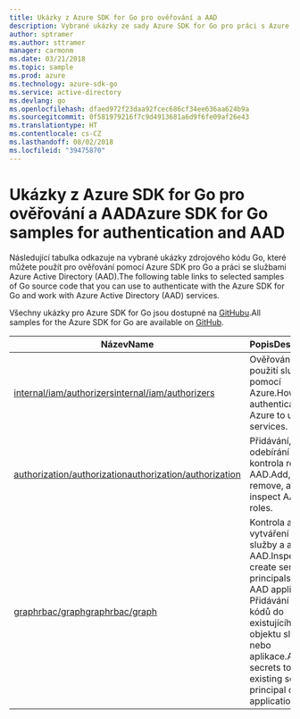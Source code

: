```yaml
---
title: Ukázky z Azure SDK for Go pro ověřování a AAD
description: Vybrané ukázky ze sady Azure SDK for Go pro práci s Azure Active Directory (AAD) a ověřováním
author: sptramer
ms.author: sttramer
manager: carmonm
ms.date: 03/21/2018
ms.topic: sample
ms.prod: azure
ms.technology: azure-sdk-go
ms.service: active-directory
ms.devlang: go
ms.openlocfilehash: dfaed972f23daa92fcec686cf34ee636aa624b9a
ms.sourcegitcommit: 0f581979216f7c9d4913681a6d9f6fe09af26e43
ms.translationtype: HT
ms.contentlocale: cs-CZ
ms.lasthandoff: 08/02/2018
ms.locfileid: "39475870"
---
```

# <a name="azure-sdk-for-go-samples-for-authentication-and-aad"></a><span data-ttu-id="d7e1b-103">Ukázky z Azure SDK for Go pro ověřování a AAD</span><span class="sxs-lookup"><span data-stu-id="d7e1b-103">Azure SDK for Go samples for authentication and AAD</span></span>

<span data-ttu-id="d7e1b-104">Následující tabulka odkazuje na vybrané ukázky zdrojového kódu Go, které můžete použít pro ověřování pomocí Azure SDK pro Go a práci se službami Azure Active Directory (AAD).</span><span class="sxs-lookup"><span data-stu-id="d7e1b-104">The following table links to selected samples of Go source code that you can use to authenticate with the Azure SDK for Go and work with Azure Active Directory (AAD) services.</span></span>

<span data-ttu-id="d7e1b-105">Všechny ukázky pro Azure SDK for Go jsou dostupné na [GitHubu](https://github.com/Azure-Samples/azure-sdk-for-go-samples).</span><span class="sxs-lookup"><span data-stu-id="d7e1b-105">All samples for the Azure SDK for Go are available on [GitHub](https://github.com/Azure-Samples/azure-sdk-for-go-samples).</span></span>

| <span data-ttu-id="d7e1b-106">Název</span><span class="sxs-lookup"><span data-stu-id="d7e1b-106">Name</span></span> | <span data-ttu-id="d7e1b-107">Popis</span><span class="sxs-lookup"><span data-stu-id="d7e1b-107">Description</span></span> |
|------|-------------|
| [<span data-ttu-id="d7e1b-108">internal/iam/authorizers</span><span class="sxs-lookup"><span data-stu-id="d7e1b-108">internal/iam/authorizers</span></span>](https://github.com/Azure-Samples/azure-sdk-for-go-samples/blob/master/internal/iam/authorizers.go) | <span data-ttu-id="d7e1b-109">Ověřování pro použití služeb pomocí Azure.</span><span class="sxs-lookup"><span data-stu-id="d7e1b-109">How to authenticate with Azure to use services.</span></span> |
| [<span data-ttu-id="d7e1b-110">authorization/authorization</span><span class="sxs-lookup"><span data-stu-id="d7e1b-110">authorization/authorization</span></span>](https://github.com/Azure-Samples/azure-sdk-for-go-samples/blob/master/authorization/authorization.go) | <span data-ttu-id="d7e1b-111">Přidávání, odebírání a kontrola rolí AAD.</span><span class="sxs-lookup"><span data-stu-id="d7e1b-111">Add, remove, and inspect AAD roles.</span></span> |
| [<span data-ttu-id="d7e1b-112">graphrbac/graph</span><span class="sxs-lookup"><span data-stu-id="d7e1b-112">graphrbac/graph</span></span>](https://github.com/Azure-Samples/azure-sdk-for-go-samples/blob/master/graphrbac/graph.go) | <span data-ttu-id="d7e1b-113">Kontrola a vytváření objektů služby a aplikací AAD.</span><span class="sxs-lookup"><span data-stu-id="d7e1b-113">Inspect and create service principals and AAD applications.</span></span> <span data-ttu-id="d7e1b-114">Přidávání tajných kódů do existujícího objektu služby nebo aplikace.</span><span class="sxs-lookup"><span data-stu-id="d7e1b-114">Add secrets to an existing service principal or application.</span></span> |
